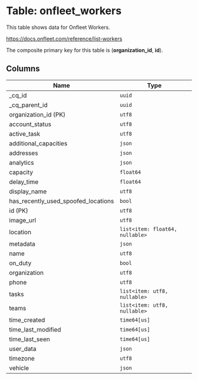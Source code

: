 # Table: onfleet_workers

This table shows data for Onfleet Workers.

https://docs.onfleet.com/reference/list-workers

The composite primary key for this table is (**organization_id**, **id**).

## Columns

| Name          | Type          |
| ------------- | ------------- |
|_cq_id|`uuid`|
|_cq_parent_id|`uuid`|
|organization_id (PK)|`utf8`|
|account_status|`utf8`|
|active_task|`utf8`|
|additional_capacities|`json`|
|addresses|`json`|
|analytics|`json`|
|capacity|`float64`|
|delay_time|`float64`|
|display_name|`utf8`|
|has_recently_used_spoofed_locations|`bool`|
|id (PK)|`utf8`|
|image_url|`utf8`|
|location|`list<item: float64, nullable>`|
|metadata|`json`|
|name|`utf8`|
|on_duty|`bool`|
|organization|`utf8`|
|phone|`utf8`|
|tasks|`list<item: utf8, nullable>`|
|teams|`list<item: utf8, nullable>`|
|time_created|`time64[us]`|
|time_last_modified|`time64[us]`|
|time_last_seen|`time64[us]`|
|user_data|`json`|
|timezone|`utf8`|
|vehicle|`json`|